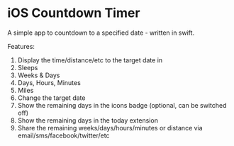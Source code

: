 iOS Countdown Timer
===================

A simple app to countdown to a specified date - written in swift.



Features:

1. Display the time/distance/etc to the target date in
 1. Sleeps
 2. Weeks & Days
 3. Days, Hours, Minutes
 4. Miles
2. Change the target date
3. Show the remaining days in the icons badge (optional, can be switched off)
4. Show the remaining days in the today extension
5. Share the remaining weeks/days/hours/minutes or distance via email/sms/facebook/twitter/etc
